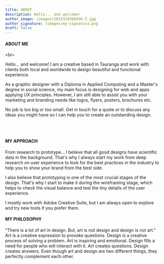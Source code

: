 ```yaml
---
title: ABOUT
description: Hello... and welcome!
author_image: /images/1615329388456-2.jpg
author_signature: /images/my-signatura.png
draft: false
---
```

#### **ABOUT ME**

<br`>`

Hello... and welcome! I am a creative based in Tauranga and work with clients both local and worldwide to design beautiful and functional experience. 

As a graphic designer with a Diploma in Applied Computing and a Master's degree in social science, my main focus is designing for web and apps applying UX principles. However, I am still able to assist you with your marketing and branding needs like logos, flyers, posters, brochures etc.  

No job is too big or too small. Get in touch for a quote or to discuss any ideas you might have so I can help you to create an outstanding design.

**<br><br>**

#### **MY APPROACH**


From research to prototype... I believe that all good designs have scientific data in the background. That's why I always start my work from deep research on user experience to look for the best practices in the industry to help you to show your brand from the best side. 

I also believe that prototyping is one of the most crucial stages of the design. That's why I start to make it during the wireframing stage, which helps to check the visual balance and test the tiny details of the user experience. 

I mostly work with Adobe Creative Suite, but I am always open to explore and try new tools if you prefer them. 





#### **MY PHILOSOPHY**


"There is a lot of art in design. But, art is not design and design is not art."
Art is a creative expression to provoke questions. Design is a creative process of solving a problem. Art is inspiring and emotional. Design fills a need for people who will interact with it. Art creates questions. Design creates answers. Even though art and design are two different things, they perfectly complement each other.